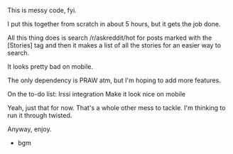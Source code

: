 This is messy code, fyi.

I put this together from scratch in about 5 hours, but it gets the job done.

All this thing does is search /r/askreddit/hot for posts marked with the [Stories] tag and then
it makes a list of all the stories for an easier way to search.

It looks pretty bad on mobile.

The only dependency is PRAW atm, but I'm hoping to add more features.

On the to-do list:
	Irssi integration
	Make it look nice on mobile

Yeah, just that for now.  That's a whole other mess to tackle.  I'm thinking to run it through twisted.

Anyway, enjoy.

- bgm
